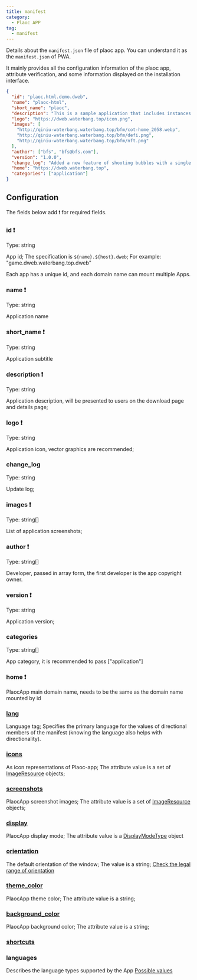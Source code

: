 ```yaml
---
title: manifest
category: 
  - Plaoc APP
tag: 
  - manifest
---
```


Details about the `manifest.json` file of plaoc app. You can understand it as the `manifest.json` of PWA. 

It mainly provides all the configuration information of the plaoc app, attribute verification, and some information displayed on the installation interface.

```json
{
  "id": "plaoc.html.demo.dweb",
  "name": "plaoc-html",
  "short_name": "plaoc",
  "description": "This is a sample application that includes instances of all dweb_plugins components.",
  "logo": "https://dweb.waterbang.top/icon.png",
  "images": [
    "http://qiniu-waterbang.waterbang.top/bfm/cot-home_2058.webp",
    "http://qiniu-waterbang.waterbang.top/bfm/defi.png", 
    "http://qiniu-waterbang.waterbang.top/bfm/nft.png"
  ],
  "author": ["bfs", "bfs@bfs.com"],
  "version": "1.0.0",
  "change_log": "Added a new feature of shooting bubbles with a single click!",
  "home": "https://dweb.waterbang.top",
  "categories": ["application"] 
}
```

## Configuration 

The fields below add ❗️ for required fields.

### id ❗️

Type: string 

App id; The specification is `${name}.${host}.dweb`; For example: "game.dweb.waterbang.top.dweb"

Each app has a unique id, and each domain name can mount multiple Apps.

### name ❗️

Type: string

Application name

### short_name ❗️ 

Type: string 

Application subtitle

### description ❗️

Type: string

Application description, will be presented to users on the download page and details page;

### logo ❗️

Type: string 

Application icon, vector graphics are recommended;

### change_log

Type: string

Update log;

### images ❗️

Type: string[]

List of application screenshots; 

### author ❗️

Type: string[] 

Developer, passed in array form, the first developer is the app copyright owner.

### version ❗️

Type: string

Application version;

### categories

Type: string[]

App category, it is recommended to pass ["application"]

### home ❗️

PlaocApp main domain name, needs to be the same as the domain name mounted by id

<!-- 
- [dir](https://w3c.github.io/manifest/#dir-member) The basic direction of members with directionality in the "dir" member manifest. The attribute value is a [TextDirectionType](./text-direction-type.md) object
-->

### [lang](https://w3c.github.io/manifest/#lang-member)

Language tag; Specifies the primary language for the values of directional members of the manifest (knowing the language also helps with directionality).

### [icons](https://w3c.github.io/manifest/#icons-member-0) 

As icon representations of Plaoc-app; The attribute value is a set of [ImageResource](./image-resource.md) objects;

### [screenshots](https://w3c.github.io/manifest/#screenshots-member)

PlaocApp screenshot images; The attribute value is a set of [ImageResource](./image-resource.md) objects;

### [display](https://w3c.github.io/manifest/#display-member) 

PlaocApp display mode; The attribute value is a [DisplayModeType](./display-mode-type.md) object

### [orientation](https://w3c.github.io/manifest/#orientation-member)

The default orientation of the window; The value is a string; [Check the legal range of orientation](./orientation.md) 

### [theme_color](https://w3c.github.io/manifest/#theme_color-member)

PlaocApp theme color; The attribute value is a string;

### [background_color](https://w3c.github.io/manifest/#background_color-member)

PlaocApp background color; The attribute value is a string; 

### [shortcuts](https://w3c.github.io/manifest/#shortcuts-member)

<!-- Access key character list; -->

<!-- The attribute value is a set of [ShortcutItem](./shortcut-item.md) objects; -->

### languages

Describes the language types supported by the App [Possible values](https://www.alchemysoftware.com/livedocs/ezscript/Topics/Catalyst/Language.htm)